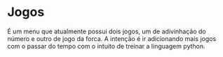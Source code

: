 # Jogos

É um menu que atualmente possui dois jogos, um de adivinhação do número e outro de jogo da forca.
A intenção é ir adicionando mais jogos com o passar do tempo com o intuito de treinar a linguagem python.
